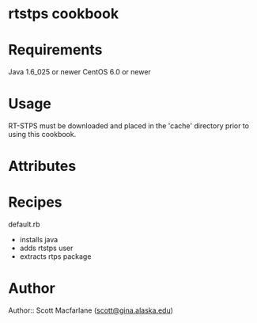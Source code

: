 # rtstps cookbook

# Requirements
Java 1.6_025 or newer
CentOS 6.0 or newer

# Usage
RT-STPS must be downloaded and placed in the 'cache' directory prior to using this cookbook.

# Attributes

# Recipes
default.rb
  - installs java
  - adds rtstps user
  - extracts rtps package

# Author

Author:: Scott Macfarlane (<scott@gina.alaska.edu>)

